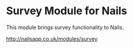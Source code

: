 # Survey Module for Nails

This module brings survey functionality to Nails.

http://nailsapp.co.uk/modules/survey